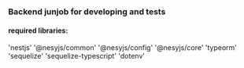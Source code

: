 <h3>Backend junjob for developing and tests</h3>

<h4>required libraries:</h4>
'nestjs'
'@nesyjs/common'
'@nesyjs/config'
'@nesyjs/core'
'typeorm'
'sequelize'
'sequelize-typescript'
'dotenv'
